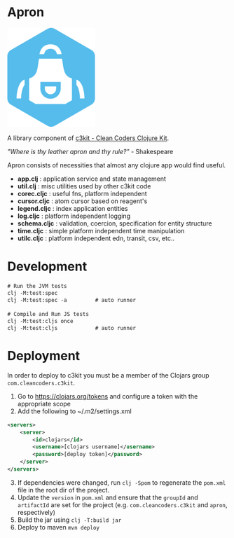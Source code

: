 # Apron

![Apron](https://github.com/cleancoders/c3kit/blob/master/img/apron_200.png?raw=true)

A library component of [c3kit - Clean Coders Clojure Kit](https://github.com/cleancoders/c3kit).

_"Where is thy leather apron and thy rule?"_ - Shakespeare

Apron consists of necessities that almost any clojure app would find useful.

 * __app.clj__ : application service and state management
 * __util.clj__ : misc utilities used by other c3kit code
 * __corec.cljc__ : useful fns, platform independent
 * __cursor.cljc__ : atom cursor based on reagent's
 * __legend.cljc__ : index application entities
 * __log.cljc__ : platform independent logging
 * __schema.cljc__ : validation, coercion, specification for entity structure
 * __time.cljc__ : simple platform independent time manipulation
 * __utilc.cljc__ : platform independent edn, transit, csv, etc..

# Development

    # Run the JVM tests
    clj -M:test:spec
    clj -M:test:spec -a         # auto runner

    # Compile and Run JS tests
    clj -M:test:cljs once
    clj -M:test:cljs            # auto runner

# Deployment

In order to deploy to c3kit you must be a member of the Clojars group `com.cleancoders.c3kit`.

1. Go to https://clojars.org/tokens and configure a token with the appropriate scope
2. Add the following to ~/.m2/settings.xml

```xml
<servers>
    <server>
        <id>clojars</id>
        <username>[clojars username]</username>
        <password>[deploy token]</password>
    </server>
</servers>
```

3. If dependencies were changed, run `clj -Spom` to regenerate the `pom.xml` file in the root dir of the project.
4. Update the `version` in `pom.xml` and ensure that the `groupId` and `artifactId` are set for the project (e.g. `com.cleancoders.c3kit` and `apron`, respectively)
5. Build the jar using `clj -T:build jar`
6. Deploy to maven `mvn deploy`
